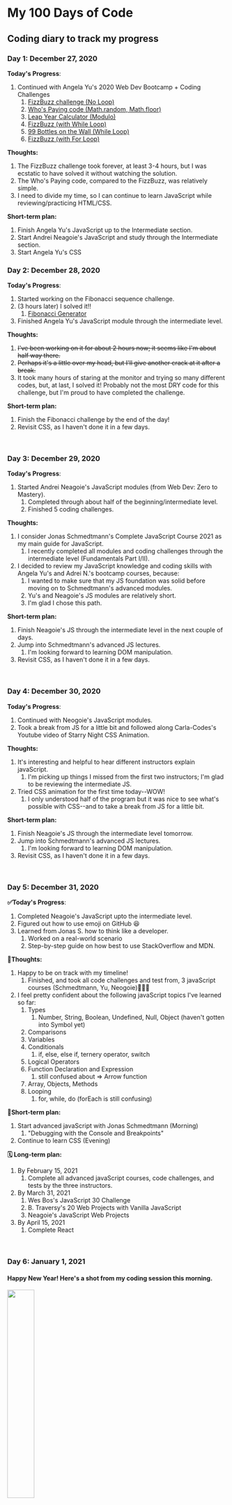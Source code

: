 # My 100 Days of Code
## Coding diary to track my progress

### Day 1: December 27, 2020
<!-- ##### (delete me or comment me out)-->

**Today's Progress**: 
1. Continued with Angela Yu's 2020 Web Dev Bootcamp + Coding Challenges</br>
    1. [FizzBuzz challenge (No Loop)](https://github.com/nuovodw/My100DaysOfCode/blob/main/Code%20Practice/FizzBuzz_No_ForLoop.js)
    1. [Who's Paying code (Math.random, Math.floor)](https://github.com/nuovodw/My100DaysOfCode/blob/main/Code%20Practice/Who_Is_Paying.js)
    1. [Leap Year Calculator (Modulo)](https://github.com/nuovodw/My100DaysOfCode/blob/main/Code%20Practice/Leap_Year_Calculator.js)
    1. [FizzBuzz (with While Loop)](https://github.com/nuovodw/My100DaysOfCode/blob/main/Code%20Practice/FizzBuzz_While_Loop.js)
    1. [99 Bottles on the Wall (While Loop)](https://github.com/nuovodw/My100DaysOfCode/blob/main/Code%20Practice/99_Bottles.js)
    1. [FizzBuzz (with For Loop)](https://github.com/nuovodw/My100DaysOfCode/blob/main/Code%20Practice/FizzBuzz_For_Loop.js)

**Thoughts:**</br> 
1. The FizzBuzz challenge took forever, at least 3-4 hours, but I was ecstatic to have solved it without watching the solution.</br> 
1. The Who's Paying code, compared to the FizzBuzz, was relatively simple.
1. I need to divide my time, so I can continue to learn JavaScript while reviewing/practicing HTML/CSS.

**Short-term plan:**</br> 
1. Finish Angela Yu's JavaScript up to the Intermediate section.
1. Start Andrei Neagoie's JavaScript and study through the Intermediate section.
1. Start Angela Yu's CSS

### Day 2: December 28, 2020
**Today's Progress**: 
1. Started working on the Fibonacci sequence challenge.
1. (3 hours later) I solved it!!
    1. [Fibonacci Generator](https://github.com/nuovodw/My100DaysOfCode/blob/main/Code%20Practice/fibonacci_generator.js)
1. Finished Angela Yu's JavaScript module through the intermediate level.

**Thoughts:**</br> 
1. ~~I've been working on it for about 2 hours now; it seems like I'm about half way there.~~
1. ~~Perhaps it's a little over my head, but I'll give another crack at it after a break.~~
1. It took many hours of staring at the monitor and trying so many different codes, but, at last, I solved it! Probably not the most DRY code for this challenge, but I'm proud to have completed the challenge.

**Short-term plan:**</br> 
1. Finish the Fibonacci challenge by the end of the day!
1. Revisit CSS, as I haven't done it in a few days.
</br>

### Day 3: December 29, 2020

**Today's Progress**: 
1. Started Andrei Neagoie's JavaScript modules (from Web Dev: Zero to Mastery).
    1. Completed through about half of the beginning/intermediate level.
    1. Finished 5 coding challenges.

**Thoughts:**</br> 
1. I consider Jonas Schmedtmann's Complete JavaScript Course 2021 as my main guide for JavaScript.
    1. I recently completed all modules and coding challenges through the intermediate level (Fundamentals Part I/II).
1. I decided to review my JavaScript knowledge and coding skills with Angela Yu's and Adrei N.'s bootcamp courses, because:
    1. I wanted to make sure that my JS foundation was solid before moving on to Schmedtmann's advanced modules.
    2. Yu's and Neagoie's JS modules are relatively short.
    3. I'm glad I chose this path.

**Short-term plan:**</br> 
1. Finish Neagoie's JS through the intermediate level in the next couple of days.
1. Jump into Schmedtmann's advanced JS lectures.
    1. I'm looking forward to learning DOM manipulation.
1. Revisit CSS, as I haven't done it in a few days.
</br>

### Day 4: December 30, 2020

**Today's Progress**: 
1. Continued with Neogoie's JavaScript modules.
2. Took a break from JS for a little bit and followed along Carla-Codes's Youtube video of Starry Night CSS Animation.

**Thoughts:**</br> 
1. It's interesting and helpful to hear different instructors explain javaScript. 
    1. I'm picking up things I missed from the first two instructors; I'm glad to be reviewing the intermediate JS.
2. Tried CSS animation for the first time today--WOW!
    1. I only understood half of the program but it was nice to see what's possible with CSS--and to take a break from JS for a little bit.

**Short-term plan:**</br> 
1. Finish Neagoie's JS through the intermediate level tomorrow.
1. Jump into Schmedtmann's advanced JS lectures.
    1. I'm looking forward to learning DOM manipulation.
1. Revisit CSS, as I haven't done it in a few days.
</br>

### Day 5: December 31, 2020 

**:white_check_mark:Today's Progress**: 
1. Completed Neagoie's JavaScript upto the intermediate level. 
1. Figured out how to use emoji on GitHub :laughing:
1. Learned from Jonas S. how to think like a developer.
    1. Worked on a real-world scenario
    1. Step-by-step guide on how best to use StackOverflow and MDN.

**:thought_balloon:Thoughts:**</br> 
1. Happy to be on track with my timeline!
    1. Finished, and took all code challenges and test from, 3 javaScript courses (Schmedtmann, Yu, Neogoie):facepunch::facepunch::facepunch:
1. I feel pretty confident about the following javaScript topics I've learned so far:
    1. Types
        1. Number, String, Boolean, Undefined, Null, Object (haven't gotten into Symbol yet)
    1. Comparisons
    1. Variables
    1. Conditionals
        1. if, else, else if, ternery operator, switch
    1. Logical Operators
    1. Function Declaration and Expression 
        1. still confused about => Arrow function
    1. Array, Objects, Methods
    1. Looping
        1. for, while, do (forEach is still confusing)

**:calendar:Short-term plan:**</br> 
1. Start advanced javaScript with Jonas Schmedtmann (Morning)
    1. "Debugging with the Console and Breakpoints"
1. Continue to learn CSS (Evening)

**:spiral_calendar:	Long-term plan:**</br> 
1. By February 15, 2021
    1. Complete all advanced javaScript courses, code challenges, and tests by the three instructors.
1. By March 31, 2021 
    1. Wes Bos's JavaScript 30 Challenge
    1. B. Traversy's 20 Web Projects with Vanilla JavaScript
    1. Neagoie's JavaScript Web Projects
1. By April 15, 2021
    1. Complete React
</br>

### Day 6: January 1, 2021


#### Happy New Year! Here's a shot from my coding session this morning.
<img src="https://pbs.twimg.com/media/EqplVrFWMAAgWQ9?format=jpg&name=large" width=35%><br/>
(click me)

**:white_check_mark:Today's Progress**: 
1. Practiced debugging sample real-life problems with the console and using breakingpoints.
2. Learned the power of console.table().

**:thought_balloon:Thoughts:**</br> 
1. I look forward to reviewing CSS this weekend and start learning Bootstrap next week.

**:calendar:Short-term plan:**</br> 
1. Morning: Finish advanced javaScript with Jonas Schmedtmann 
    1. "Debugging with the Console and Breakpoints"
1. Evening: Review CSS with Angela Yu

<!-- **:spiral_calendar:	Long-term plan:**</br> 
1. By February 15, 2021
    1. Complete all advanced javaScript courses, code challenges, and tests by the three instructors.
1. By March 31, 2021 
    1. Wes Bos's JavaScript 30 Challenge
    1. B. Traversy's 20 Web Projects with Vanilla JavaScript
    1. Neagoie's JavaScript Web Projects
1. By April 15, 2021
    1. Complete React-->
</br>

### Day 7: January 2, 2021

**:white_check_mark:Today's Progress**
1. Finished J. Schmedtmann's Developer Skills module and its coding challenge.
1. Took 8 beginner-level JavaScript challenges on [Edabit](https://edabit.com/).
    1. So far I've earned 40XP.

**:thought_balloon:Thoughts:**</br> 
1. I keep hearing about (good things) Tailwinds CSS. Is this another frame work I need to learn?
1. Edabit.com is a great way to test my javaScript knowledge--it's something different :+1:

**:calendar:Short-term plan:**</br> 
1. Upcoming week: 
    1. Morning :arrow_right: JavaScript: Start DOM and Events Fundamentals with J. Schmedtmann
    1. CSS :arrow_right: Advanced CSS and Sass with J. Schmedtmann

<!-- **:spiral_calendar:	Long-term plan:**</br> 
1. By February 15, 2021
    1. Complete all advanced javaScript courses, code challenges, and tests by the three instructors.
1. By March 31, 2021 
    1. Wes Bos's JavaScript 30 Challenge
    1. B. Traversy's 20 Web Projects with Vanilla JavaScript
    1. Neagoie's JavaScript Web Projects
1. By April 15, 2021
    1. Complete React-->
</br>

### Day 8: January 3, 2021

**:white_check_mark:Today's Progress**
1. Started lecture on DOM, DOM manipulation, and Events Fundamentals with J. Schmedtmann.
    1. Topics covered- .querySelector(), .textContent, .value, Event Listener & Event Handler
    1. Started the project #1, Guess My Number?, that incorporates basic DOM manipulations.
1. Reviewed Intro to CSS (7 modules) with Angela Yu.
1. Took 7 beginner-level challenges on Edabit.

**:thought_balloon:Thoughts:**</br> 
1. I'm still not a 100% confident about the topics I learned today--I may need to revisit tomorrow morning.
1. Edabit.com turned out to be a membership-based site. I most likely won't be continuing with its challenges.

**:calendar:Short-term plan:**</br> 
1. Upcoming week: 
    1. Morning :arrow_right: JavaScript: Continue DOM and Events Fundamentals and project #1 with J. Schmedtmann
    1. Evening :arrow_down: 
        1. Intermediate CSS with Angela Yu
        1. Advanced CSS and Sass with J. Schmedtmann
</br>

### Day 9: January 4, 2021

**:white_check_mark:Today's Progress**
1. Continued working on the Guess the Number game.
    1. Implemented the game logic
        1. define the secret number
        1. compare secret number to the user input
        1. a functioning score board
1. Started Intermediate CSS with Angela Yu.
    1. Started working on my personal website
    1. Reviewed: Favicons and Box Model
    
**:thought_balloon:Thoughts:**</br> 
1. I feel more confident about the topics I've learned so far--a lot more than I did yesterday.
1. The JS code is totally not DRY--lots of duplicated codes as of now. I will need to clean it up.
1. I think the Intermediate CSS will take at least a week to complete.


**:calendar:Short-term plan:**</br> 
1. Upcoming week: 
    1. Morning :arrow_right: JavaScript: Continue DOM and Events Fundamentals and project #1 with J. Schmedtmann
    1. Evening :arrow_down: 
        1. Intermediate CSS with Angela Yu
        1. (Advanced CSS and Sass with J. Schmedtmann)
</br>

### Day 10: January 5, 2021

**:white_check_mark:Today's Progress**
1. Continued working on the Guess the Number game.
    1. Manipulated CSS Styles
        1. When a winning number is chosen:
            1. Background color and box width change.
    1. :heavy_check_mark:Code challenge #1: Reset the game with the "again" button
1. Intermediate CSS with Angela Yu ▶ Project "My Website"
    1. CSS Display and Property
    1. CSS Static and Relative Positioning
    1. Absolute Positioning
    1. Centering Elements

    
**:thought_balloon:Thoughts:**</br> 
1. I was happy to have completed the code challege with no major difficulties.


**:calendar:Short-term plan:**</br> 
1. Upcoming week: 
    1. Morning :arrow_right: JavaScript: Continue DOM and Events Fundamentals and project #1 with J. Schmedtmann
    1. Evening :arrow_down: 
        1. Intermediate CSS with Angela Yu
        1. (Advanced CSS and Sass with J. Schmedtmann)
</br>

### Day 11: January 6, 2021

**:white_check_mark:Today's Progress**
1. Finished my 1st Guided-DOM manipulation-project, Guess the Number game.
1. More intermediate CSS with Angela Yu ▶ Project "My Website"
    1. Font styling & sizing.
    
**:thought_balloon:Thoughts:**</br> 
1. I may be able to create my own guessing-number game from scratch?!🤔
1. This journal is getting lengthy, so I'll be recording my short-term/long-term goals once a week from now on.
1. I started to track my time using the Toggl tracker:stopwatch:
</br>

### Day 12: January 7, 2021

**:white_check_mark:Today's Progress**
1. Started my **FIRST** project from scratch this morning! I'm doing my own version of Guess the Number game.
    1. html and javaScript are pretty much done. Just need to style it now.
1. Continued intermediate CSS with Angela Yu ▶ Project "My Website"
    
**:thought_balloon:Thoughts:**</br> 
1. I'm liking the time tracker so far.
</br>

### Day 13: January 8, 2021

**:white_check_mark:Today's Progress**
1. Created Modal Window progam with Jonas S. 
1. Continued intermediate CSS with Angela Yu ▶ Project "My Website"
    1. Float and clear
    
**:thought_balloon:Thoughts:**</br> 
1. Next, I'll attempt to recreate the Modal Window project from scratch.
</br>

### Day 14: January 9, 2021

**:white_check_mark:Today's Progress**
1. Created my own javaScript (and a little bit of CSS) for the Modal Window project.
    1. added "exit window by pressing 'escape' key function.
1. Finished "My Website" project with Angela Yu.
    
**:thought_balloon:Thoughts:**</br> 
1. It felt good to be able to remember most of what I learned yesterday.
    1. I'll need to review tomorrow morning to reinforce today's lesson.
1. Look forward to learning Bootstrap starting tomorrow.
</br>

### Day 15: January 10, 2021

**:white_check_mark:Today's Progress**
1. Started a new project, Pig Game, with Jonas S. and got throught the first two modules.
    
**:thought_balloon:Thoughts:**</br> 
1. There's lots of information in Jonas's lectures today--I am going to attempt to recreate what I've learned from scratch before moving on to the next lesson. (fingers crossed)
</br>

### Day 16: January 11, 2021

**:white_check_mark:Today's Progress**
1. JavaScript with Jonas S: Pig Game
    1. Reviewed and recreated codes from the two modules from yesterday.
    1. Studied a new module and coded "switch players".
1. CSS with Angela Y
    1. Started the Bootstrap lecture and learned how to install, as well as wireframing.
    
**:thought_balloon:Thoughts:**</br> 
1. I think I'll need to take some time to really learn Git and Github soon.

**:calendar:Short-term plan:**</br> 
1. Upcoming week: 
    1. Morning :arrow_right: JavaScript: Continue DOM and Events Fundamentals and project #3 (Pig Game) with J. Schmedtmann
    1. Evening :arrow_down: 
        1. Bootstrap with Angela Yu
 
 **:spiral_calendar:	Long-term plan:**</br> 
1. By February 15, 2021
    1. Complete all advanced javaScript courses, code challenges, and tests by the three instructors.
1. By March 31, 2021 
    1. Wes Bos's JavaScript 30 Challenge
    1. B. Traversy's 20 Web Projects with Vanilla JavaScript
    1. Neagoie's JavaScript Web Projects
1. By April 15, 2021
    1. Complete React
</br>

### Day 17: January 12, 2021

**:white_check_mark:Today's Progress**
1. JavaScript with Jonas S: Pig Game
    1. Finished 3rd module and recoded on my own. 
    2. Created code to switch players, change background using toggle(), and reset the current score to 0.
1. CSS with Angela Y
    1. Bootstrap Nav Bar
    
**:thought_balloon:Thoughts:**</br> 
1. Pig Game: Tomorrow, before I move on to the next module, I'll need to revisit what I've learned so far and see if can code it from scratch.
    1. Lots of new, challenging, concepts!
</br>

### Day 18: January 13, 2021

**:white_check_mark:Today's Progress**
1. JavaScript with Jonas S: Pig Game
    1. Finished 4th module and began recoding it on my own.
    2. Hold the score, display the total current score, and switch over to next player; unless one hits 100, in which case it's the winner
1. No coding in the evening 😞
    
**:thought_balloon:Thoughts:**</br> 
1. Pig Game: I'm stuck on recoding what I've learned today; I'll try again tomorrow morning.
</br>

### Day 19: January 14, 2021

**:white_check_mark:Today's Progress**
1. JavaScript with Jonas S: Pig Game
    1. Succesfully recreated the 4th module from scrach on my own.
    1. Currently in the middle of taking the code challenge to reset the entire game by pressing the reset button.
1. CSS with Angela Y
    1. Bootstrap 4 Grid layout System Intro
    
**:thought_balloon:Thoughts:**</br> 
1. Pig Game: I'm getting so close to the end of builing this game!
</br>

### Day 20: January 15, 2021

**:white_check_mark:Today's Progress**
1. JavaScript with Jonas S: Pig Game
    1. Completed the "reset the game" challenge.
    1. Finished the DOM-Manipulations section of the course.
1. CSS with Angela Y: Bootstrap 4
    1. Grid Layout System continued
    
**:thought_balloon:Thoughts:**</br> 
1. By finishing the DOM-manipulation seciton, I've completed the entire fundamentals of JavaScript section of the course.
    1. Super excited the study JavaScript "under the hood".
</br>

### Day 21: January 16, 2021

**:white_check_mark:Today's Progress**
1. JavaScript with Jonas S:
1. CSS with Angela Y: Bootstrap 4
    1. Finished Intro to Bootstrap and designed a landing page using vanilla CSS and Bootstrap 4.
    
**:thought_balloon:Thoughts:**</br> 
1. I'm starting to feel more confident about finally being able to combine a decent looking HTML/CSS with JavaScript. 
</br>

### Day 22: January 17, 2021

**:white_check_mark:Today's Progress**
1. DOM Object Model with Angela Yu:
    1. Reviewd the basics of the DOM
    
**:thought_balloon:Thoughts:**</br> 
1. I will be reinforcing my DOM Manipulation skills in the next couple of weeks with Angela Yu's and Andrei N's courses.
1. I will continue to be honing my CSS/Bootstrap skills, in the meantime, with Angela Yu's course.
</br>

### Day 23: January 18, 2021

**:white_check_mark:Today's Progress**
1. DOM Object Model with Angela Yu:
    1. Finished the DOM section and learned some new concepts that weren't covered in Jonas S's course
        1. innerHTML, getElementsByTagName, querySelectorAll, getAttribute, setAttribute
    
**:thought_balloon:Thoughts:**</br> 
1. Next I will be building The Dicee Game as a project.

**:calendar:Short-term plan:**</br> 
1. Upcoming week: 
    1. Morning :arrow_right: JavaScript and DOM with Angela Yu and Andrei Neagoie 
    1. Evening :arrow_down: 
        1. More Bootstrap with Angela Yu
 
 **:spiral_calendar:	Long-term plan:**</br> 
1. By February 15, 2021
    1. Complete all advanced javaScript courses, code challenges, and tests by the three instructors.
1. By March 31, 2021 
    1. Wes Bos's JavaScript 30 Challenge
    1. B. Traversy's 20 Web Projects with Vanilla JavaScript
    1. Neagoie's JavaScript Web Projects
1. By April 15, 2021
    1. Complete React
</br>

### Day 24: January 19, 2021

**:white_check_mark:Today's Progress**
1. DOM Object Model with Angela Yu:
    1. Completed the Dicee Game project.
1. CSS with Angela Yu: Bootstrap 4
    1. Started Intermediate Bootstrap and completed both modules on Carousel.
    
**:thought_balloon:Thoughts:**</br> 
1. 
</br>

### Day 25: January 20, 2021

**:white_check_mark:Today's Progress**
1. Advanced JavaScript and DOM Manipulation with Angela Yu: Project DRUM KIT
    1. Add EventListener | Higher order functions and passing functions as arguments | Play sounds on web site
1. CSS with Angela Yu: Bootstrap 4
    1. Bootstrap Cards
1. Started FreeCodeCamp Basic JavaScript
    
**:thought_balloon:Thoughts:**</br> 

</br>

### Day 26: January 21, 2021

**:white_check_mark:Today's Progress**
1. Advanced JavaScript and DOM Manipulation with Angela Yu: Project DRUM KIT
    1. Finished this project.

**:thought_balloon:Thoughts:**
1. I'll be starting Andrei N's DOM Manipulation starting tomorrow.
</br>

### Day 27: January 22, 2021

**:white_check_mark:Today's Progress**
1. DOM Manipulation with Andrei Neagoie
    1. Started To-do list

**:thought_balloon:Thoughts:**

</br>

### Day 28: January 23, 2021

**:white_check_mark:Today's Progress**
1. DOM Manipulation with Andrei Neagoie
    1. Finished the To-do List

**:thought_balloon:Thoughts:**</br> 
1. I will be recreating the To-do List from scratch with CSS added.
</br>

### Day 29: January 24, 2021

**:white_check_mark:Today's Progress**
1. CSS with Angela Yu: Bootstrap 4
    1. Z-index and Stacking Order
    
**:thought_balloon:Thoughts:**</br> 
</br>

### Day 30: January 25, 2021

**:white_check_mark:Today's Progress**
1. JavaScript with Jonas S: How JavaScript works behind the scenes
    1. JS Engine and Runtime
    2. Execution Context and the Call Stack
1. CSS with Angela Yu: Bootstrap 4
    1. Media Queries and Bootstrap challenge #2
    
**:thought_balloon:Thoughts:**</br> 
1. I need to start thinking about starting projects for my portfolio.
</br>

### Day 31: January 26, 2021

**:white_check_mark:Today's Progress**
1. CSS with Angela Yu: Bootstrap 4
    1. Continue Bootstrap challenge #2
    
**:thought_balloon:Thoughts:**
1. Didn't have enough time to study JavaScript today. Hopefully will do extra tomorrow.
</br>

### Day 32: January 27, 2021

**:white_check_mark:Today's Progress**
1. JavaScript with Jonas S: How JavaScript works behind the scenes
    1. Scope and the Scope Chain (Theory lecture)
1. CSS with Angela Yu: Bootstrap 4
    1. Completed all of the Bootstrap section and the challenge/website.
    
**:thought_balloon:Thoughts:**
1. Took 90 minutes to digest a 22 minute theory lecture, but I'm glad I took the time 🤯
2. I'll be taking Andrei Neagoi's Bootstrap lecture starting tomorrow.
</br>

### Day 33: January 28, 2021

**:white_check_mark:Today's Progress**
1. JavaScript with Jonas S: How JavaScript works behind the scenes
    1. Scoping in Practice (coding practice)
    1. Hoisting and Temporal Deadzone (theory lecture)

**:thought_balloon:Thoughts:**
</br>

### Day 34: January 29, 2021

**:white_check_mark:Today's Progress**
1. JavaScript with Jonas S: How JavaScript works behind the scenes
    1. The *this* keyword (theory lecture & code practice)
    1. Regular Function vs Arrow Function (theory lecture)
1. 20 Web Projects with Vanilla JavaScript - Brad Traversy
    1. Form Validator

**:thought_balloon:Thoughts:**
1. I'm experimenting with Traversy's 20 Web Projects. Fun so far.
</br>

### Day 35: January 30, 2021

**:white_check_mark:Today's Progress**
1. JavaScript with Jonas S: How JavaScript works behind the scenes
    1. Primitives vs. Objects (Primitive vs. Reference Types)(theory lecture & code practice)

**:thought_balloon:Thoughts:**
1. Finally finished the "Behind the Scenes" theory section! 🙌
    1. There was lots of information to digest--many quetions have been answered.







<!-- **:calendar:Short-term plan:**</br> 
1. Upcoming week: 
    1. Morning :arrow_right: JavaScript: Continue DOM and Events Fundamentals and project #1 with J. Schmedtmann
    1. Evening :arrow_down: 
        1. Intermediate CSS with Angela Yu
        1. (Advanced CSS and Sass with J. Schmedtmann)
**:spiral_calendar:	Long-term plan:**</br> 
1. By February 15, 2021
    1. Complete all advanced javaScript courses, code challenges, and tests by the three instructors.
1. By March 31, 2021 
    1. Wes Bos's JavaScript 30 Challenge
    1. B. Traversy's 20 Web Projects with Vanilla JavaScript
    1. Neagoie's JavaScript Web Projects
1. By April 15, 2021
    1. Complete React -->
    
<!-- FOR REFERENCE ON HOW TO USE GITHUB MARKDOWN
//**Link to work:** [Calculator App](http://www.example.com) 

http://github.com - automatic!
[GitHub](http://github.com)


*This text will be italic*
_This will also be italic_

**This text will be bold**
__This will also be bold__

_You **can** combine them_

Strikethrough
Any word wrapped with two tildes (like ~~this~~) will appear crossed out.

**Link(s) to work**
1. [Find the Longest Word in a String](https://www.freecodecamp.com/challenges/find-the-longest-word-in-a-string)
2. [Title Case a Sentence](https://www.freecodecamp.com/challenges/title-case-a-sentence)  -->

